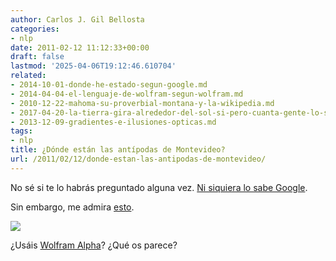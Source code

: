 ```yaml
---
author: Carlos J. Gil Bellosta
categories:
- nlp
date: 2011-02-12 11:12:33+00:00
draft: false
lastmod: '2025-04-06T19:12:46.610704'
related:
- 2014-10-01-donde-he-estado-segun-google.md
- 2014-04-04-el-lenguaje-de-wolfram-segun-wolfram.md
- 2010-12-22-mahoma-su-proverbial-montana-y-la-wikipedia.md
- 2017-04-20-la-tierra-gira-alrededor-del-sol-si-pero-cuanta-gente-lo-sabe.md
- 2013-12-09-gradientes-e-ilusiones-opticas.md
tags:
- nlp
title: ¿Dónde están las antípodas de Montevideo?
url: /2011/02/12/donde-estan-las-antipodas-de-montevideo/
---
```


No sé si te lo habrás preguntado alguna vez. [Ni siquiera lo sabe Google](http://www.google.com/search?client=opera&rls=en&q=D%C3%B3nde+est%C3%A1n+las+ant%C3%ADpodas+de+Montevideo?&sourceid=opera&ie=utf-8&oe=utf-8).


Sin embargo, me admira [esto](http://www.wolframalpha.com/input/?i=which+are+the+antipodes+of+montevideo%3F).


[![](/wp-uploads/2011/02/antipodas_de_montevideo.gif)
](/wp-uploads/2011/02/antipodas_de_montevideo.gif)

¿Usáis [Wolfram Alpha](http://www.wolframalpha.com/)? ¿Qué os parece?